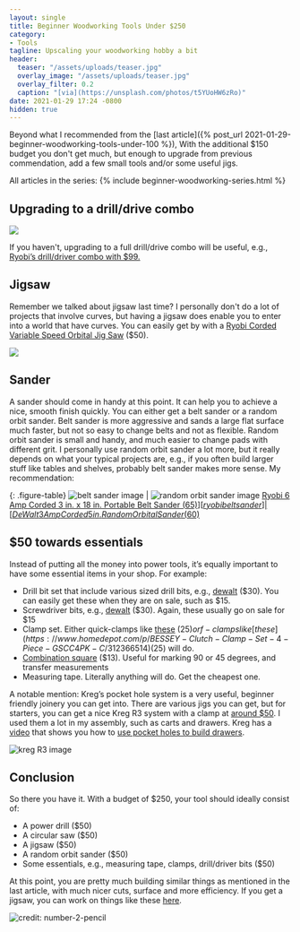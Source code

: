 ```yaml
---
layout: single
title: Beginner Woodworking Tools Under $250
category:
- Tools
tagline: Upscaling your woodworking hobby a bit
header:
  teaser: "/assets/uploads/teaser.jpg"
  overlay_image: "/assets/uploads/teaser.jpg"
  overlay_filter: 0.2
  caption: "[via](https://unsplash.com/photos/t5YUoHW6zRo)"
date: 2021-01-29 17:24 -0800
hidden: true
---
```

Beyond what I recommended from the [last article]({% post_url 2021-01-29-beginner-woodworking-tools-under-100 %}), With the additional $150 budget you don't get much, but enough to upgrade from previous commendation, add a few small tools and/or some useful jigs.

All articles in the series:
{% include beginner-woodworking-series.html %}

## Upgrading to a drill/drive combo
![](https://paper-attachments.dropbox.com/s_4CC1CCBA6EF6FDBCC84CC1D34681B31BED653067BA441EC2D5D070896CBF5C3D_1611734287728_image.png)


If you haven't, upgrading to a full drill/drive combo will be useful, e.g., [Ryobi’s drill/driver combo with $99.](https://www.homedepot.com/p/RYOBI-18-Volt-ONE-Lithium-Ion-Cordless-2-Tool-Combo-Kit-w-Drill-Driver-Impact-Driver-2-1-5-Ah-Batteries-Charger-and-Bag-P1817/309659483)


## Jigsaw

Remember we talked about jigsaw last time? I personally don't do a lot of projects that involve curves, but having a jigsaw does enable you to enter into a world that have curves. You can easily get by with a [Ryobi Corded Variable Speed Orbital Jig Saw](https://www.homedepot.com/p/RYOBI-4-8-Amp-Corded-Variable-Speed-Orbital-Jig-Saw-JS481LG/205105611) ($50).


![](https://paper-attachments.dropbox.com/s_E0382858D645F20FFC1B46990F1A3D07513F907E2E8FC4E0B0D3509A86E7C0BE_1611963060477_image.png)

## Sander

A sander should come in handy at this point. It can help you to achieve a nice, smooth finish quickly. You can either get a belt sander or a random orbit sander. Belt sander is more aggressive and sands a large flat surface much faster, but not so easy to change belts and not as flexible. Random orbit sander is small and handy, and much easier to change pads with different grit. I personally use random orbit sander a lot more, but it really depends on what your typical projects are, e.g., if you often build larger stuff like tables and shelves, probably belt sander makes more sense. My recommendation:

{: .figure-table}
![belt sander image] | ![random orbit sander image]
[Ryobi 6 Amp Corded 3 in. x 18 in. Portable Belt Sander ($65)][ryobi belt sander] | [DeWalt 3 Amp Corded 5 in. Random Orbital Sander  ($60)][dewalt random orbit sander]

## $50 towards essentials

Instead of putting all the money into power tools, it’s equally important to have some essential items in your shop. For example:

- Drill bit set that include various sized drill bits, e.g., [dewalt](https://amzn.to/2NOatkN) ($30). You can easily get these when they are on sale, such as $15.
- Screwdriver bits, e.g., [dewalt](https://amzn.to/3pwfxrP) ($30). Again, these usually go on sale for $15
- Clamp set. Either quick-clamps like [these](https://amzn.to/2Yrw7NF) ($25) or f-clamps like [these](https://www.homedepot.com/p/BESSEY-Clutch-Clamp-Set-4-Piece-GSCC4PK-C/312366514) ($25) will do.
- [Combination square](https://amzn.to/3iYH8zq) ($13). Useful for marking 90 or 45 degrees, and transfer measurements
- Measuring tape. Literally anything will do. Get the cheapest one.

A notable mention: Kreg’s pocket hole system is a very useful, beginner friendly joinery you can get into. There are various jigs you can get, but for starters, you can get a nice Kreg R3 system with a clamp at [around $50](https://amzn.to/3cptvIy). I used them a lot in my assembly, such as carts and drawers. Kreg has a [video](https://www.youtube.com/watch?v=C0bVRQbQIzI) that shows you how to [use pocket holes to build drawers](https://www.youtube.com/watch?v=C0bVRQbQIzI).

![kreg R3 image]


## Conclusion

So there you have it. With a budget of $250, your tool should ideally consist of:

- A power drill ($50)
- A circular saw ($50)
- A jigsaw ($50)
- A random orbit sander ($50)
- Some essentials, e.g., measuring tape, clamps, drill/driver bits ($50)

At this point, you are pretty much building similar things as mentioned in the last article, with much nicer cuts, surface and more efficiency. If you get a jigsaw, you can work on things like
these [here](https://www.number-2-pencil.com/diy-jigsaw-projects/).


![credit: number-2-pencil](https://paper-attachments.dropbox.com/s_E0382858D645F20FFC1B46990F1A3D07513F907E2E8FC4E0B0D3509A86E7C0BE_1611964667140_image.png)

[ryobi belt sander]: https://www.homedepot.com/p/RYOBI-6-Amp-Corded-3-in-x-18-in-Portable-Belt-Sander-BE319/205216313
[dewalt random orbit sander]: https://www.homedepot.com/p/DEWALT-3-Amp-Corded-5-in-Random-Orbital-Hook-and-Loop-Sander-DWE6421K/206036887
[belt sander image]: https://paper-attachments.dropbox.com/s_E0382858D645F20FFC1B46990F1A3D07513F907E2E8FC4E0B0D3509A86E7C0BE_1611963577974_image.png
[random orbit sander image]: https://paper-attachments.dropbox.com/s_E0382858D645F20FFC1B46990F1A3D07513F907E2E8FC4E0B0D3509A86E7C0BE_1611963568655_image.png
[kreg R3 image]: https://paper-attachments.dropbox.com/s_E0382858D645F20FFC1B46990F1A3D07513F907E2E8FC4E0B0D3509A86E7C0BE_1611969708598_image.png
